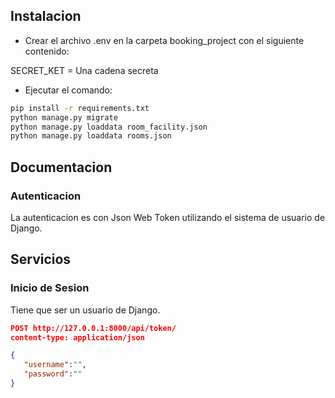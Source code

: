 ## Instalacion
- Crear el archivo .env en la carpeta booking_project con el siguiente contenido:

SECRET_KET = Una cadena secreta 

- Ejecutar el comando: 
```sh
pip install -r requirements.txt 
python manage.py migrate
python manage.py loaddata room_facility.json
python manage.py loaddata rooms.json
```
## Documentacion
### Autenticacion
La autenticacion es con Json Web Token utilizando el sistema de usuario de Django.

## Servicios
### Inicio de Sesion
Tiene que ser un usuario de Django.
```json
POST http://127.0.0.1:8000/api/token/
content-type: application/json

{
   "username":"",
   "password":""
}
```



